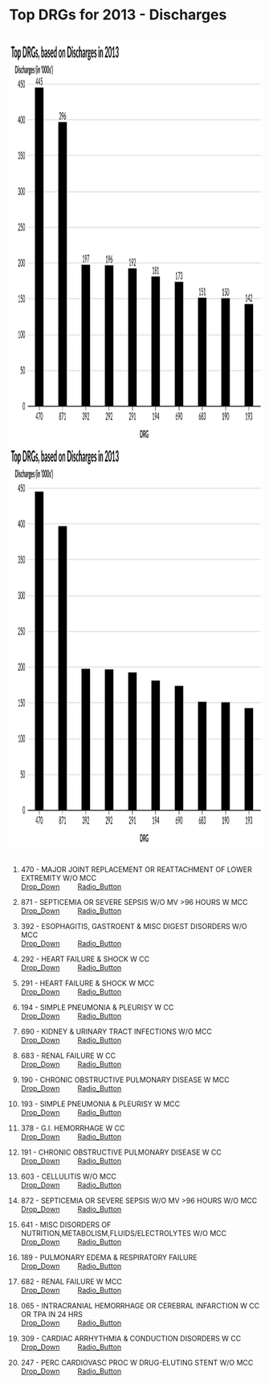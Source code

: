 # Top DRGs for 2013 - Discharges


<br>
<div style="text-align: center;"> <IMG class="plain" SRC="Discharges_labels_2013.svg"  style="background:none; border:none; box-shadow:none;"  width="900" height="800" ALT="image">
<em></em></div>




<div style="text-align: center;"> <IMG class="plain" SRC="Discharges_2013.svg"  style="background:none; border:none; box-shadow:none;"  width="900" height="800" ALT="image">
<em></em></div>
<br>




1.  470 - MAJOR JOINT REPLACEMENT OR REATTACHMENT OF LOWER EXTREMITY W/O MCC  
[Drop_Down](http://mvigoda.github.io/datasets/Year_2013/2013_Charts/2013_1_470_Chart.html)   &nbsp; &nbsp; &nbsp; &nbsp;  [Radio_Button](http://mvigoda.github.io/datasets/Year_2013/2013_Charts/2013_1_470_radio_button_Chart.html)  


2.  871 - SEPTICEMIA OR SEVERE SEPSIS W/O MV >96 HOURS W MCC  
[Drop_Down](http://mvigoda.github.io/datasets/Year_2013/2013_Charts/2013_2_871_Chart.html)   &nbsp; &nbsp; &nbsp; &nbsp;  [Radio_Button](http://mvigoda.github.io/datasets/Year_2013/2013_Charts/2013_2_871_radio_button_Chart.html)  

3.  392 - ESOPHAGITIS, GASTROENT & MISC DIGEST DISORDERS W/O MCC  
[Drop_Down](http://mvigoda.github.io/datasets/Year_2013/2013_Charts/2013_3_392_Chart.html)   &nbsp; &nbsp; &nbsp; &nbsp;  [Radio_Button](http://mvigoda.github.io/datasets/Year_2013/2013_Charts/2013_3_392_radio_button_Chart.html)  

4.  292 - HEART FAILURE & SHOCK W CC  
[Drop_Down](http://mvigoda.github.io/datasets/Year_2013/2013_Charts/2013_4_292_Chart.html)   &nbsp; &nbsp; &nbsp; &nbsp;  [Radio_Button](http://mvigoda.github.io/datasets/Year_2013/2013_Charts/2013_4_292_radio_button_Chart.html)  

5.  291 - HEART FAILURE & SHOCK W MCC  
[Drop_Down](http://mvigoda.github.io/datasets/Year_2013/2013_Charts/2013_5_291_Chart.html)   &nbsp; &nbsp; &nbsp; &nbsp;  [Radio_Button](http://mvigoda.github.io/datasets/Year_2013/2013_Charts/2013_5_291_radio_button_Chart.html)  

6.  194 - SIMPLE PNEUMONIA & PLEURISY W CC  
[Drop_Down](http://mvigoda.github.io/datasets/Year_2013/2013_Charts/2013_6_194_Chart.html)   &nbsp; &nbsp; &nbsp; &nbsp;  [Radio_Button](http://mvigoda.github.io/datasets/Year_2013/2013_Charts/2013_6_194_radio_button_Chart.html)  

7.  690 - KIDNEY & URINARY TRACT INFECTIONS W/O MCC  
[Drop_Down](http://mvigoda.github.io/datasets/Year_2013/2013_Charts/2013_7_690_Chart.html)   &nbsp; &nbsp; &nbsp; &nbsp;  [Radio_Button](http://mvigoda.github.io/datasets/Year_2013/2013_Charts/2013_7_690_radio_button_Chart.html)  

8.  683 - RENAL FAILURE W CC  
[Drop_Down](http://mvigoda.github.io/datasets/Year_2013/2013_Charts/2013_8_683_Chart.html)   &nbsp; &nbsp; &nbsp; &nbsp;  [Radio_Button](http://mvigoda.github.io/datasets/Year_2013/2013_Charts/2013_8_683_radio_button_Chart.html)  

9.  190 - CHRONIC OBSTRUCTIVE PULMONARY DISEASE W MCC  
[Drop_Down](http://mvigoda.github.io/datasets/Year_2013/2013_Charts/2013_9_190_Chart.html)   &nbsp; &nbsp; &nbsp; &nbsp;  [Radio_Button](http://mvigoda.github.io/datasets/Year_2013/2013_Charts/2013_9_190_radio_button_Chart.html)  




10.  193 - SIMPLE PNEUMONIA & PLEURISY W MCC  
[Drop_Down](http://mvigoda.github.io/datasets/Year_2013/2013_Charts/2013_10_193_Chart.html)   &nbsp; &nbsp; &nbsp; &nbsp;  [Radio_Button](http://mvigoda.github.io/datasets/Year_2013/2013_Charts/2013_10_193_radio_button_Chart.html)  

11.  378 - G.I. HEMORRHAGE W CC  
[Drop_Down](http://mvigoda.github.io/datasets/Year_2013/2013_Charts/2013_11_378_Chart.html)   &nbsp; &nbsp; &nbsp; &nbsp;  [Radio_Button](http://mvigoda.github.io/datasets/Year_2013/2013_Charts/2013_11_378_radio_button_Chart.html)  

12.  191 - CHRONIC OBSTRUCTIVE PULMONARY DISEASE W CC  
[Drop_Down](http://mvigoda.github.io/datasets/Year_2013/2013_Charts/2013_12_191_Chart.html)   &nbsp; &nbsp; &nbsp; &nbsp;  [Radio_Button](http://mvigoda.github.io/datasets/Year_2013/2013_Charts/2013_12_191_radio_button_Chart.html)  

13.  603 - CELLULITIS W/O MCC  
[Drop_Down](http://mvigoda.github.io/datasets/Year_2013/2013_Charts/2013_13_603_Chart.html)   &nbsp; &nbsp; &nbsp; &nbsp;  [Radio_Button](http://mvigoda.github.io/datasets/Year_2013/2013_Charts/2013_13_603_radio_button_Chart.html)  

14.  872 - SEPTICEMIA OR SEVERE SEPSIS W/O MV >96 HOURS W/O MCC  
[Drop_Down](http://mvigoda.github.io/datasets/Year_2013/2013_Charts/2013_14_872_Chart.html)   &nbsp; &nbsp; &nbsp; &nbsp;  [Radio_Button](http://mvigoda.github.io/datasets/Year_2013/2013_Charts/2013_14_872_radio_button_Chart.html)  

15.  641 - MISC DISORDERS OF NUTRITION,METABOLISM,FLUIDS/ELECTROLYTES W/O MCC  
[Drop_Down](http://mvigoda.github.io/datasets/Year_2013/2013_Charts/2013_15_641_Chart.html)   &nbsp; &nbsp; &nbsp; &nbsp;  [Radio_Button](http://mvigoda.github.io/datasets/Year_2013/2013_Charts/2013_15_641_radio_button_Chart.html)  

16.  189 - PULMONARY EDEMA & RESPIRATORY FAILURE  
[Drop_Down](http://mvigoda.github.io/datasets/Year_2013/2013_Charts/2013_16_189_Chart.html)   &nbsp; &nbsp; &nbsp; &nbsp;  [Radio_Button](http://mvigoda.github.io/datasets/Year_2013/2013_Charts/2013_16_189_radio_button_Chart.html)  

17.  682 - RENAL FAILURE W MCC  
[Drop_Down](http://mvigoda.github.io/datasets/Year_2013/2013_Charts/2013_17_682_Chart.html)   &nbsp; &nbsp; &nbsp; &nbsp;  [Radio_Button](http://mvigoda.github.io/datasets/Year_2013/2013_Charts/2013_17_682_radio_button_Chart.html)  

18.  065 - INTRACRANIAL HEMORRHAGE OR CEREBRAL INFARCTION W CC OR TPA IN 24 HRS  
[Drop_Down](http://mvigoda.github.io/datasets/Year_2013/2013_Charts/2013_18_65_Chart.html)   &nbsp; &nbsp; &nbsp; &nbsp;  [Radio_Button](http://mvigoda.github.io/datasets/Year_2013/2013_Charts/2013_18_65_radio_button_Chart.html)  

19.  309 - CARDIAC ARRHYTHMIA & CONDUCTION DISORDERS W CC  
[Drop_Down](http://mvigoda.github.io/datasets/Year_2013/2013_Charts/2013_19_309_Chart.html)   &nbsp; &nbsp; &nbsp; &nbsp;  [Radio_Button](http://mvigoda.github.io/datasets/Year_2013/2013_Charts/2013_19_309_radio_button_Chart.html)  


20.  247 - PERC CARDIOVASC PROC W DRUG-ELUTING STENT W/O MCC  
[Drop_Down](http://mvigoda.github.io/datasets/Year_2013/2013_Charts/2013_20_247_Chart.html)   &nbsp; &nbsp; &nbsp; &nbsp;  [Radio_Button](http://mvigoda.github.io/datasets/Year_2013/2013_Charts/2013_20_247_radio_button_Chart.html)  



